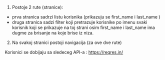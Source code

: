 1. Postoje 2 rute (stranice):
 - prva stranica sadrzi listu korisnika (prikazuju se first_name i last_name )
 - druga stranica sadzi filter koji pretrazuje korisnike po imenu svaki korisnik koji se prikazuje na toj strani osim first_name i last_name ima dugme za brisanje na koje brise iz niza.
2. Na svakoj stranici postoji navigacija (za ove dve rute)

Korisnici se dobijaju sa sledeceg API-a : https://reqres.in/